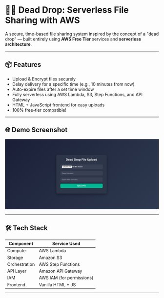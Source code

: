 # 🕵️‍♂️ Dead Drop: Serverless File Sharing with AWS

A secure, time-based file sharing system inspired by the concept of a "dead drop" — built entirely using **AWS Free Tier** services and **serverless architecture**.

---

## 📦 Features

-  Upload & Encrypt files securely
-  Delay delivery for a specific time (e.g., 10 minutes from now)
-  Auto-expire files after a set time window
-  Fully serverless using AWS Lambda, S3, Step Functions, and API Gateway
-  HTML + JavaScript frontend for easy uploads
-  100% free-tier compatible!

---

## 🌐 Demo Screenshot

![demo](screenshot.png) <!-- Replace or remove this line -->

---

## 🛠️ Tech Stack

| Component       | Service Used            |
|----------------|--------------------------|
| Compute         | AWS Lambda               |
| Storage         | Amazon S3                |
| Orchestration   | AWS Step Functions       |
| API Layer       | Amazon API Gateway       |
| IAM             | AWS IAM (for permissions)|
| Frontend        | Vanilla HTML + JS        |

---

